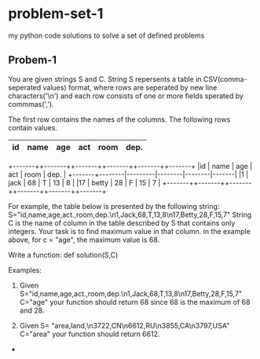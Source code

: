 # problem-set-1
my python code solutions to solve a set of defined problems

## Probem-1
You are given strings S and C. String S repersents a table in CSV(comma-seperated values) format, where rows are seperated by new line characters('\n') and each row consists of one or more fields sperated by commmas(',').

The first row contains the names of the columns. The following rows contain values.

id | name | age | act | room | dep. |
---|------|------|----|------|------|


+-------++-------++-------++-------++-------++-------+
|id 	| name   | age	   |   act  |	room | dep.  |
+-------+--------|---------|--------|--------|-------|
|1	| jack   | 68      |  T     | 13     |  8    |
|17	| betty  | 28      |  F     | 15     |  7    |
+-------++-------++-------++-------++-------++-------+ 

For example, the table below is presented by the following string: S="id,name,age,act.,room,dep.\n1,Jack,68,T,13,8\n17,Betty,28,F,15,7" 
String C is the name of column in the table described by S that contains only integers. Your task is to find maximum value in that column. in the example above, for c = "age", the maximum value is 68.

Write a function:
def solution(S,C) 

Examples:

1. Given S="id,name,age,act.,room,dep.\n1,Jack,68,T,13,8\n17,Betty,28,F,15,7" C="age" your function should return 68 since 68 is the maximum of 68 and 28.

2. Given S= "area,land,\n3722,CN\n6612,RU\n3855,CA\n3797,USA" C="area" your function should return 6612.

-
